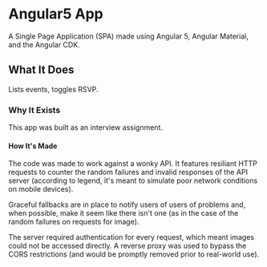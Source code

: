 # Angular5 App

A Single Page Application (SPA) made using Angular 5, Angular Material, and the Angular CDK.

## What It Does

Lists events, toggles RSVP.

### Why It Exists

This app was built as an interview assignment.

#### How It's Made

The code was made to work against a wonky API. It features resiliant HTTP requests to counter the random failures and invalid responses of the API server (according to legend, it's meant to simulate poor network conditions on mobile devices). 

Graceful fallbacks are in place to notify users of users of problems and, when possible, make it seem like there isn't one (as in the case of the random failures on requests for image).

The server required authentication for every request, which meant images could not be accessed directly. A reverse proxy was used to bypass the CORS restrictions (and would be promptly removed prior to real-world use).